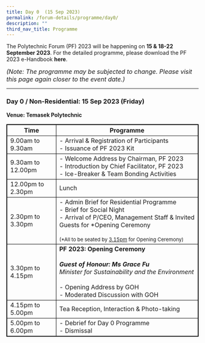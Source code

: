 ```yaml
---
title: Day 0  (15 Sep 2023)
permalink: /forum-details/programme/day0/
description: ""
third_nav_title: Programme
---
```

The Polytechnic Forum (PF) 2023 will be happening on **15 &amp; 18-22 September 2023**. For the detailed programme, please download the&nbsp;PF 2023 e-Handbook **here**.

<font size="-0.5"><i>(Note: The programme may be subjected to change. Please visit this page again closer to the event date.)</i></font>

<hr>

### Day 0 / Non-Residential: 15 Sep 2023 (Friday)
<b>Venue: Temasek Polytechnic</b>


<style>
table, th, td {
  border:1px solid black;
}
</style>

<table style="width:100%">
  <tbody><tr>
    <th>Time</th>
    <th>Programme</th>
  </tr>
  <tr>
    <td>9.00am to 9.30am</td>
    <td>- Arrival &amp; Registration of Participants<br>- Issuance of PF 2023 Kit</td>
  </tr>
  <tr>
    <td>9.30am to 12.00pm</td>
    <td>- Welcome Address by Chairman, PF 2023<br>- Introduction by Chief Facilitator, PF 2023<br>- Ice-Breaker &amp; Team Bonding Activities</td>
  </tr>
		<tr>
    <td>12.00pm to 2.30pm</td>
    <td>Lunch</td>
  </tr>
  <tr>
		<td>2.30pm to 3.30pm</td>
    <td>- Admin Brief for Residential Programme<br>- Brief for Social Night<br>- Arrival of P/CEO, Management Staff &amp; Invited Guests for *Opening Ceremony<br><br><font size="-1">(*All to be seated by <u>3.15pm</u> for Opening Ceremony)</font></td>
  </tr>
		<tr>
			<td>3.30pm to 4.15pm</td>
			<td><b>PF 2023: Opening Ceremony</b><br><br><b><i>Guest of Honour: Ms Grace Fu</i></b><br><i>Minister for Sustainability and the Environment</i><br><br>- Opening Address by GOH<br>- Moderated Discussion with GOH</td>
  </tr>
		<tr>
			<td>4.15pm to 5.00pm</td>
    <td>Tea Reception, Interaction &amp; Photo-taking</td>
  </tr>
  <tr>
		<td>5.00pm to 6.00pm</td>
    <td>- Debrief for Day 0 Programme<br>- Dismissal</td>
  </tr>
  <tr>
</tr></tbody></table>